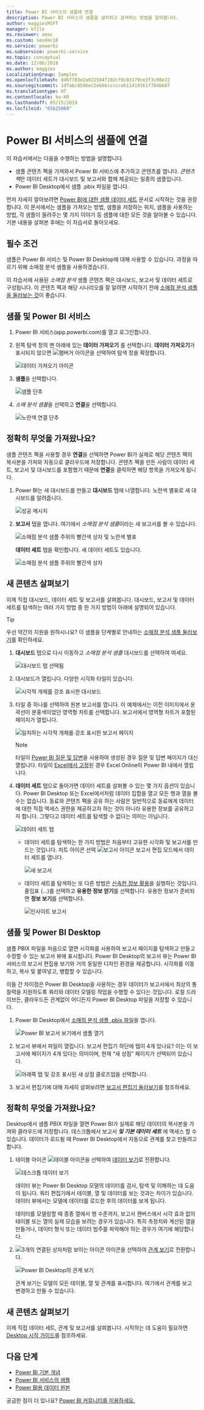 ```yaml
---
title: Power BI 서비스의 샘플에 연결
description: Power BI 서비스의 샘플을 설치하고 검색하는 방법을 알아봅니다.
author: maggiesMSFT
manager: kfile
ms.reviewer: amac
ms.custom: seodec18
ms.service: powerbi
ms.subservice: powerbi-service
ms.topic: conceptual
ms.date: 12/06/2018
ms.author: maggies
LocalizationGroup: Samples
ms.openlocfilehash: 846f783e2a022504f192cf0c03179ce3f3c00e22
ms.sourcegitcommit: 1dfabc8596ec2eb66ccccceb11419361f704b607
ms.translationtype: HT
ms.contentlocale: ko-KR
ms.lasthandoff: 05/15/2019
ms.locfileid: "65625068"
---
```

#  <a name="connect-to-the-samples-in-the-power-bi-service"></a>Power BI 서비스의 샘플에 연결

이 자습서에서는 다음을 수행하는 방법을 설명합니다. 
- 샘플 콘텐츠 팩을 가져와서 Power BI 서비스에 추가하고 콘텐츠를 엽니다. *콘텐츠 팩*은 데이터 세트가 대시보드 및 보고서와 함께 제공되는 일종의 샘플입니다. 
- Power BI Desktop에서 샘플 .pbix 파일을 엽니다.

먼저 자세히 알아보려면 [Power BI에 대한 샘플 데이터 세트](sample-datasets.md) 문서로 시작하는 것을 권장합니다. 이 문서에서는 샘플을 가져오는 방법, 샘플을 저장하는 위치, 샘플을 사용하는 방법, 각 샘플이 들려주는 몇 가지 이야기 등 샘플에 대한 모든 것을 알아볼 수 있습니다. 기본 내용을 살펴본 후에는 이 자습서로 돌아오세요.   

## <a name="prerequisites"></a>필수 조건
샘플은 Power BI 서비스 및 Power BI Desktop에 대해 사용할 수 있습니다. 과정을 따르기 위해 소매점 분석 샘플을 사용하겠습니다.

이 자습서에 사용된 *소매점 분석* 샘플 콘텐츠 팩은 대시보드, 보고서 및 데이터 세트로 구성됩니다.
이 콘텐츠 팩과 해당 시나리오를 잘 알려면 시작하기 전에 [소매점 분석 샘플을 둘러보는 것](sample-retail-analysis.md)이 좋습니다.

## <a name="samples-and-power-bi-service"></a>샘플 및 Power BI 서비스

1. Power BI 서비스(app.powerbi.com)를 열고 로그인합니다.
2. 왼쪽 탐색 창의 맨 아래에 있는 **데이터 가져오기** 를 선택합니다. **데이터 가져오기**가 표시되지 않으면 ![햄버거 아이콘](media/sample-tutorial-connect-to-the-samples/expand-nav.png)을 선택하여 탐색 창을 확장합니다.
   
   ![데이터 가져오기 아이콘](media/sample-tutorial-connect-to-the-samples/pbi_getdata.png)
5. **샘플**을 선택합니다.  
   
   ![샘플 단추](media/sample-tutorial-connect-to-the-samples/pbi_samplesdownload.png)
6. *소매 분석 샘플*을 선택하고 **연결**을 선택합니다.   
   
   ![노란색 연결 단추](media/sample-tutorial-connect-to-the-samples/pbi_retailanalysissampleconnect.png)

## <a name="what-exactly-was-imported"></a>정확히 무엇을 가져왔나요?
샘플 콘텐츠 팩을 사용할 경우 **연결**을 선택하면 Power BI가 실제로 해당 콘텐츠 팩의 복사본을 가져와 자동으로 클라우드에 저장합니다. 콘텐츠 팩을 만든 사람이 데이터 세트, 보고서 및 대시보드를 포함했기 때문에 **연결**을 클릭하면 해당 항목을 가져오게 됩니다. 

1. Power BI는 새 대시보드를 만들고 **대시보드** 탭에 나열합니다. 노란색 별표로 새 대시보드를 알려줍니다.
   
   ![성공 메시지](media/sample-tutorial-connect-to-the-samples/power-bi-new-dashboard.png)
2. **보고서** 탭을 엽니다.  여기에서 *소매점 분석 샘플*이라는 새 보고서를 볼 수 있습니다.
   
   ![소매점 분석 샘플 주위의 빨간색 상자 및 노란색 별표](media/sample-tutorial-connect-to-the-samples/power-bi-new-report.png)
   
   **데이터 세트** 탭을 확인합니다.  새 데이터 세트도 있습니다.
   
   ![소매점 분석 샘플 주위의 빨간색 상자](media/sample-tutorial-connect-to-the-samples/power-bi-new-dataset.png)

## <a name="explore-your-new-content"></a>새 콘텐츠 살펴보기
이제 직접 대시보드, 데이터 세트 및 보고서를 살펴봅니다. 대시보드, 보고서 및 데이터 세트를 탐색하는 여러 가지 방법 중 한 가지 방법이 아래에 설명되어 있습니다.  

> [!TIP]
> 우선 약간의 지원을 원하시나요?  이 샘플을 단계별로 안내하는 [소매점 분석 샘플 둘러보기](sample-retail-analysis.md)를 확인하세요.
> 
> 

1. **대시보드** 탭으로 다시 이동하고 *소매점 분석 샘플* 대시보드를 선택하여 여세요.    
   
   ![대시보드 탭 선택됨](media/sample-tutorial-connect-to-the-samples/power-bi-dashboards.png)
2. 대시보드가 열립니다.  다양한 시각화 타일이 있습니다.
   
   ![시각적 개체를 강조 표시한 대시보드](media/sample-tutorial-connect-to-the-samples/power-bi-dashboards2new.png)
3. 타일 중 하나를 선택하여 원본 보고서를 엽니다.  이 예제에서는 이전 이미지에서 윤곽선이 분홍색이었던 영역형 차트를 선택합니다. 보고서에서 영역형 차트가 포함된 페이지가 열립니다.
   
    ![일치하는 시각적 개체를 강조 표시한 보고서 페이지](media/sample-tutorial-connect-to-the-samples/power-bi-report.png)
   
   > [!NOTE]
   > 타일이 [Power BI 질문 및 답변](power-bi-tutorial-q-and-a.md)을 사용하여 생성된 경우 질문 및 답변 페이지가 대신 열립니다. 타일이 [Excel에서 고정](service-dashboard-pin-tile-from-excel.md)된 경우 Excel Online이 Power BI 내에서 열립니다.
   > 
   > 
1. **데이터 세트** 탭으로 돌아가면 데이터 세트를 살펴볼 수 있는 몇 가지 옵션이 있습니다.  Power BI Desktop 또는 Excel에서처럼 데이터 집합을 열고 모든 행과 열을 볼 수는 없습니다.  동료와 콘텐츠 팩을 공유 하는 사람은 일반적으로 동료에게 데이터에 대한 직접 액세스 권한을 제공하고자 하는 것이 아니라 유용한 정보를 공유하고자 합니다. 그렇다고 데이터 세트를 탐색할 수 없다는 의미는 아닙니다.  
   
   ![데이터 세트 탭](media/sample-tutorial-connect-to-the-samples/power-bi-chart-icon2.png)
   
   * 데이터 세트를 탐색하는 한 가지 방법은 처음부터 고유한 시각화 및 보고서를 만드는 것입니다.  차트 아이콘 선택 ![보고서 아이콘](media/sample-tutorial-connect-to-the-samples/power-bi-chart-icon4.png) 보고서 편집 모드에서 데이터 세트를 엽니다.
     
       ![새 보고서](media/sample-tutorial-connect-to-the-samples/power-bi-report-editing.png)
   * 데이터 세트를 탐색하는 또 다른 방법은 [신속한 정보 활용](consumer/end-user-insights.md)을 실행하는 것입니다. 줄임표 (...)를 선택하고 **유용한 정보 얻기**를 선택합니다. 유용한 정보가 준비되면 **정보 보기**를 선택합니다.
     
       ![인사이트 보고서](media/sample-tutorial-connect-to-the-samples/power-bi-insights.png)

## <a name="samples-and-power-bi-desktop"></a>샘플 및 Power BI Desktop 
샘플 PBIX 파일을 처음으로 열면 시각화를 사용하여 보고서 페이지를 탐색하고 만들고 수정할 수 있는 보고서 뷰에 표시됩니다. Power BI Desktop의 보고서 뷰는 Power BI 서비스의 보고서 편집용 보기와 거의 동일한 디자인 환경을 제공합니다. 시각화를 이동하고, 복사 및 붙여넣고, 병합할 수 있습니다.

이들 간 차이점은 Power BI Desktop을 사용하는 경우 데이터가 보고서에서 최상의 통찰력을 지원하도록 쿼리와 데이터 모델링 작업을 수행할 수 있다는 것입니다. 로컬 드라이브든, 클라우드든 관계없이 어디든지 Power BI Desktop 파일을 저장할 수 있습니다.

1. Power BI Desktop에서 [소매점 분석 샘플 .pbix 파일](http://download.microsoft.com/download/9/6/D/96DDC2FF-2568-491D-AAFA-AFDD6F763AE3/Retail%20Analysis%20Sample%20PBIX.pbix)을 엽니다. 

    ![Power BI 보고서 보기에서 샘플 열기](media/sample-tutorial-connect-to-the-samples/power-bi-samples-desktop.png)

1. 보고서 뷰에서 파일이 열립니다. 보고서 편집기 하단에 탭이 4개 있나요? 이는 이 보고서에 페이지가 4개 있다는 의미이며, 현재 “새 상점” 페이지가 선택되어 있습니다. 

    ![아래쪽 탭 및 강조 표시된 새 상점 클로즈업](media/sample-tutorial-connect-to-the-samples/power-bi-sample-tabs.png)을 선택합니다.

3. 보고서 편집기에 대해 자세히 살펴보려면 [보고서 편집기 둘러보기](service-the-report-editor-take-a-tour.md)를 참조하세요.

## <a name="what-exactly-was-imported"></a>정확히 무엇을 가져왔나요?
Desktop에서 샘플 PBIX 파일을 열면 Power BI가 실제로 해당 데이터의 복사본을 가져와 클라우드에 저장합니다. 데스크톱에서 보고서 ***및 기본 데이터 세트*** 에 액세스 할 수 있습니다. 데이터가 로드될 때 Power BI Desktop에서 자동으로 관계를 찾고 만들려고 합니다.  

1. 테이블 아이콘 ![테이블 아이콘](media/sample-tutorial-connect-to-the-samples/power-bi-data-icon.png)을 선택하여 [데이터 보기](desktop-data-view.md)로 전환합니다.
 
    ![데스크톱 데이터 보기](media/sample-tutorial-connect-to-the-samples/power-bi-desktop-sample-data.png)

    데이터 뷰는 Power BI Desktop 모델의 데이터를 검사, 탐색 및 이해하는 데 도움이 됩니다. 쿼리 편집기에서 테이블, 열 및 데이터를 보는 것과는 차이가 있습니다. 데이터 뷰에서는 모델에 데이터를 로드한 후의 데이터를 보게 됩니다.

    데이터를 모델링할 때 종종 열에서 행 수준까지, 보고서 캔버스에서 시각 효과 없이 테이블 또는 열의 실제 모습을 보려는 경우가 있습니다. 특히 측정치와 계산된 열을 만들거나, 데이터 형식 또는 데이터 범주를 파악해야 하는 경우가 여기에 해당합니다.

1. ![3개의 연결된 상자처럼 보이는 아이콘](media/sample-tutorial-connect-to-the-samples/power-bi-desktop-relationship-icon.png) 아이콘을 선택하여 [관계 보기](desktop-relationship-view.md)로 전환합니다.
 
    ![Power BI Desktop의 관계 보기](media/sample-tutorial-connect-to-the-samples/power-bi-relationships.png)

    관계 보기는 모델의 모든 테이블, 열 및 관계를 표시합니다. 여기에서 관계를 보고 변경하고 만들 수 있습니다.

## <a name="explore-your-new-content"></a>새 콘텐츠 살펴보기
이제 직접 데이터 세트, 관계 및 보고서를 살펴봅니다. 시작하는 데 도움이 필요하면 [Desktop 시작 가이드](desktop-getting-started.md)를 참조하세요.    


## <a name="next-steps"></a>다음 단계

- [Power BI 기본 개념](consumer/end-user-basic-concepts.md)
- [Power BI 서비스의 샘플](sample-datasets.md)
- [Power BI용 데이터 원본](service-get-data.md)

궁금한 점이 더 있나요? [Power BI 커뮤니티를 이용하세요.](http://community.powerbi.com/)
